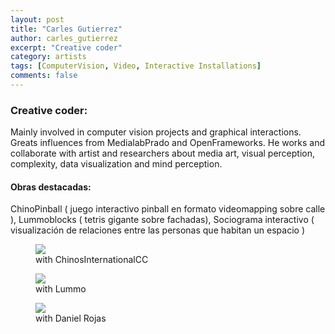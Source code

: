 ```yaml
---
layout: post
title: "Carles Gutierrez"
author: carles_gutierrez
excerpt: "Creative coder"
category: artists
tags: [ComputerVision, Video, Interactive Installations]
comments: false
---
```


### Creative coder: 
Mainly involved in computer vision projects and graphical interactions. Greats influences from MedialabPrado and OpenFrameworks. He works and collaborate with artist and researchers about media art, visual perception, complexity, data visualization and mind perception.

#### Obras destacadas: 
ChinoPinball ( juego interactivo pinball en formato videomapping sobre calle ), Lummoblocks ( tetris gigante sobre fachadas), Sociograma interactivo ( visualización de relaciones entre las personas que habitan un espacio )

<figure class="third">
	<img src="https://farm8.staticflickr.com/7548/16330507045_db4dbaef1b_z.jpg">
	<figcaption>with ChinosInternationalCC</figcaption>
</figure>

<figure class="third">
	<img src="https://farm9.staticflickr.com/8677/15412680174_af9c97a2a2_z.jpg">
	<figcaption>with Lummo</figcaption>
</figure>

<figure class="third">
	<img src="https://farm8.staticflickr.com/7564/16142865578_1f47f9deba_z.jpg">
	<figcaption>with Daniel Rojas</figcaption>
</figure>

